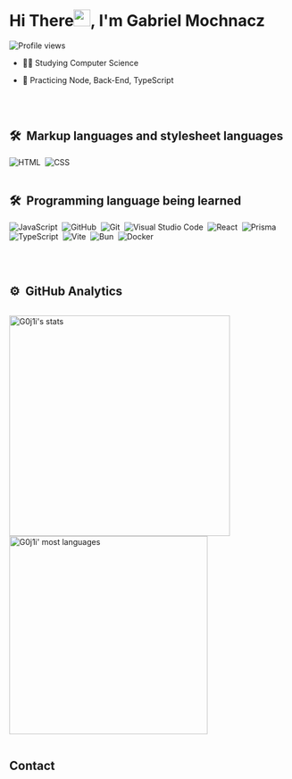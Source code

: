 <h1 align="left">Hi There<img src="https://raw.githubusercontent.com/kaueMarques/kaueMarques/master/hi.gif" height="30px">, I'm Gabriel Mochnacz</h1>
<p align="left"> <img src="https://komarev.com/ghpvc/?username=G0j1i&color=red" alt="Profile views" /> </p>

- 👨‍💻 Studying Computer Science

- 💬 Practicing Node, Back-End, TypeScript


<br><br>
## 🛠 &nbsp;Markup languages and stylesheet languages
![HTML](https://img.shields.io/badge/-HTML-05122A?style=flat&logo=HTML5)&nbsp;
![CSS](https://img.shields.io/badge/-CSS-05122A?style=flat&logo=CSS3&logoColor=1572B6)&nbsp;
<br><br>
## 🛠 &nbsp;Programming language being learned

![JavaScript](https://img.shields.io/badge/-JavaScript-05122A?style=flat&logo=javascript)&nbsp;
![GitHub](https://img.shields.io/badge/-GitHub-05122A?style=flat&logo=github)&nbsp;
![Git](https://img.shields.io/badge/-Git-05122A?style=flat&logo=Git)&nbsp;
![Visual Studio Code](https://img.shields.io/badge/-Visual%20Studio%20Code-05122A?style=flat&logo=visual-studio-code&logoColor=007ACC)&nbsp;
![React](https://img.shields.io/badge/-React-05122A?style=flat&logo=React)&nbsp;
![Prisma](https://img.shields.io/badge/-Prisma-05122A?style=flat&logo=Prisma)&nbsp;
![TypeScript](https://img.shields.io/badge/-TypeScript-05122A?style=flat&logo=React)&nbsp;
![Vite](https://img.shields.io/badge/-Vite-05122A?style=flat&logo=Vite)&nbsp;
![Bun](https://img.shields.io/badge/-Bun-05122A?style=flat&logo=Bun)&nbsp;
![Docker](https://img.shields.io/badge/-Docker-05122A?style=flat&logo=Docker)&nbsp;





<br><br>

## ⚙️ &nbsp;GitHub Analytics
<div style="display: flex;" sty>
<p align="left">
<img width="395em" src="https://github-readme-stats.vercel.app/api?username=G0j1i&show_icons=true&theme=vision-friendly-dark" alt="G0j1i's stats"/>
<img width="355em" src="https://github-readme-stats.vercel.app/api/top-langs/?username=G0j1i&layout=compact&theme=vision-friendly-dark" alt="G0j1i' most languages"/>
</p>
</div>

## Contact

<!--<p align="left" style="background:yellow">
<a href="https://twitter.com/antt_hi" target="_blank">
  <img align="center" src="https://img.shields.io/badge/-Antonio Mesquita-05122A?style=flat&logo=twitter" alt="twitter"/>  
</a>
<a href="https://www.linkedin.com/in/antonio-mesquita-467752287/" target="_blank">
  <img align="center" src="https://img.shields.io/badge/-Antonio Mesquita-05122A?style=flat&logo=linkedin" alt="linkedin"/>
</a>
<a href="https://www.instagram.com/tonhao.j/" target="_blank" >
 <img align="center" src="https://img.shields.io/badge/-Antonio Mesquita-05122A?style=flat&logo=instagram" alt="instagram"/>
</a>
</p>
